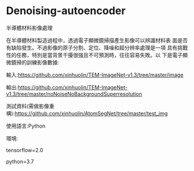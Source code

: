 # Denoising-autoencoder
半導體材料影像處理

在半導體材料製造過程中，透過電子顯微鏡掃描產生影像可以辨識材料表
面是否有缺陷發生。不過影像的原子分割、定位、降噪和超分辨率處理是一項
具有挑戰性的任務，特別是當背景干擾很強且不可預測時，往往容易失敗。以
下是電子顯微鏡掃的訓練影像數據:

輸入:https://github.com/xinhuolin/TEM-ImageNet-v1.3/tree/master/image

輸出:https://github.com/xinhuolin/TEM-ImageNet-v1.3/tree/master/noNoiseNoBackgroundSuperresolution

測試資料(需做影像重構):https://github.com/xinhuolin/AtomSegNet/tree/master/test_img


使用語言:Python

環境:

tensorflow=2.0

python=3.7
